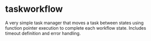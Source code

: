 # taskworkflow

A very simple task manager that moves a task between states using function pointer execution to complete each workflow
state.  Includes timeout definition and error handling.